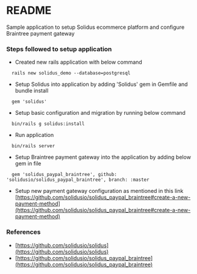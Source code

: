# README

Sample application to setup Solidus ecommerce platform and configure Braintree payment gateway

### Steps followed to setup application

- Created new rails application with below command
```
  rails new solidus_demo --database=postgresql
```
- Setup Solidus into application by adding 'Solidus' gem in Gemfile and bundle install
```
  gem 'solidus'
```
- Setup basic configuration and migration by running below command
```
  bin/rails g solidus:install
```
- Run application
```
  bin/rails server
```
- Setup Braintree payment gateway into the application by adding below gem in file
```
  gem 'solidus_paypal_braintree', github: 'solidusio/solidus_paypal_braintree', branch: :master
```
- Setup new payment gateway configuration as mentioned in this link
[https://github.com/solidusio/solidus_paypal_braintree#create-a-new-payment-method](https://github.com/solidusio/solidus_paypal_braintree#create-a-new-payment-method)



### References

- [https://github.com/solidusio/solidus](https://github.com/solidusio/solidus)
- [https://github.com/solidusio/solidus_paypal_braintree](https://github.com/solidusio/solidus_paypal_braintree)

